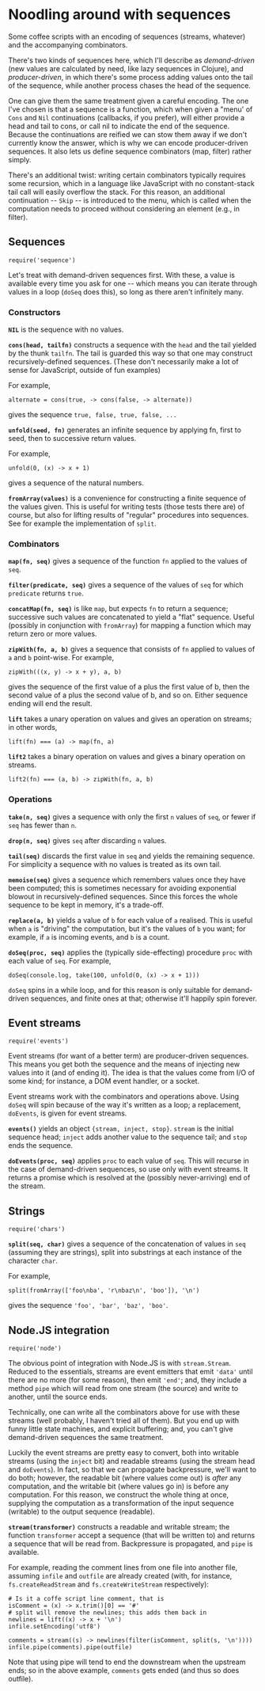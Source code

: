# Noodling around with sequences

Some coffee scripts with an encoding of sequences (streams, whatever)
and the accompanying combinators.

There's two kinds of sequences here, which I'll describe as
*demand-driven* (new values are calculated by need, like lazy
sequences in Clojure), and *producer-driven*, in which there's some
process adding values onto the tail of the sequence, while another
process chases the head of the sequence.

One can give them the same treatment given a careful encoding. The one
I've chosen is that a sequence is a function, which when given a
"menu' of `Cons` and `Nil` continuations (callbacks, if you prefer),
will either provide a head and tail to cons, or call nil to indicate
the end of the sequence. Because the continuations are reified we can
stow them away if we don't currently know the answer, which is why we
can encode producer-driven sequences. It also lets us define sequence
combinators (map, filter) rather simply.

There's an additional twist: writing certain combinators typically
requires some recursion, which in a language like JavaScript with no
constant-stack tail call will easily overflow the stack. For this
reason, an additional continuation -- `Skip` -- is introduced to the
menu, which is called when the computation needs to proceed without
considering an element (e.g., in filter).

## Sequences

    require('sequence')

Let's treat with demand-driven sequences first. With these, a value is
available every time you ask for one -- which means you can iterate
through values in a loop (`doSeq` does this), so long as there aren't
infinitely many.

### Constructors

__`NIL`__ is the sequence with no values.

__`cons(head, tailfn)`__ constructs a sequence with the `head` and the tail
yielded by the thunk `tailfn`. The tail is guarded this way so that one
may construct recursively-defined sequences. (These don't necessarily
make a lot of sense for JavaScript, outside of fun examples)

For example,

    alternate = cons(true, -> cons(false, -> alternate))

gives the sequence `true, false, true, false, ...`

__`unfold(seed, fn)`__ generates an infinite sequence by applying fn,
first to seed, then to successive return values.

For example,

    unfold(0, (x) -> x + 1)

gives a sequence of the natural numbers.

__`fromArray(values)`__ is a convenience for constructing a finite
 sequence of the values given. This is useful for writing tests (those
 tests there are) of course, but also for lifting results of "regular"
 procedures into sequences. See for example the implementation of
 `split`.

### Combinators

__`map(fn, seq)`__ gives a sequence of the function `fn` applied to
 the values of `seq`.

__`filter(predicate, seq)`__ gives a sequence of the values of `seq` for
 which `predicate` returns `true`.

__`concatMap(fn, seq)`__ is like `map`, but expects `fn` to return a
 sequence; successive such values are concatenated to yield a "flat"
 sequence. Useful (possibly in conjunction with `fromArray`) for
 mapping a function which may return zero or more values.

__`zipWith(fn, a, b)`__ gives a sequence that consists of `fn` applied
 to values of `a` and `b` point-wise. For example,

    zipWith(((x, y) -> x + y), a, b)

gives the sequence of the first value of a plus the first value of b,
then the second value of a plus the second value of b, and so
on. Either sequence ending will end the result.

__`lift`__ takes a unary operation on values and gives an operation on
 streams; in other words,

    lift(fn) === (a) -> map(fn, a)

__`lift2`__ takes a binary operation on values and gives a binary
 operation on streams.

    lift2(fn) === (a, b) -> zipWith(fn, a, b)

### Operations

__`take(n, seq)`__ gives a sequence with only the first `n` values of
 `seq`, or fewer if `seq` has fewer than `n`.

__`drop(n, seq)`__ gives `seq` after discarding `n` values.

__`tail(seq)`__ discards the first value in `seq` and yields the
 remaining sequence. For simplicity a sequence with no values is
 treated as its own tail.

__`memoise(seq)`__ gives a sequence which remembers values once they
 have been computed; this is sometimes necessary for avoiding
 exponential blowout in recursively-defined sequences. Since this
 forces the whole sequence to be kept in memory, it's a
 trade-off.

__`replace(a, b)`__ yields a value of `b` for each value of `a`
 realised. This is useful when `a` is "driving" the computation, but
 it's the values of `b` you want; for example, if `a` is incoming
 events, and `b` is a count.

__`doSeq(proc, seq)`__ applies the (typically side-effecting) procedure
 `proc` with each value of `seq`. For example,

    doSeq(console.log, take(100, unfold(0, (x) -> x + 1)))

`doSeq` spins in a while loop, and for this reason is only suitable
for demand-driven sequences, and finite ones at that; otherwise it'll
happily spin forever.

## Event streams

    require('events')

Event streams (for want of a better term) are producer-driven
sequences. This means you get both the sequence and the means of
injecting new values into it (and of ending it). The idea is that the
values come from I/O of some kind; for instance, a DOM event handler,
or a socket.

Event streams work with the combinators and operations above. Using
`doSeq` will spin because of the way it's written as a loop; a
replacement, `doEvents`, is given for event streams.

__`events()`__ yields an object `{stream, inject, stop}`. `stream` is
 the initial sequence head; `inject` adds another value to the sequence
 tail; and `stop` ends the sequence.

__`doEvents(proc, seq)`__ applies `proc` to each value of `seq`. This
 will recurse in the case of demand-driven sequences, so use only with
 event streams. It returns a promise which is resolved at the
 (possibly never-arriving) end of the stream.

## Strings

    require('chars')

__`split(seq, char)`__ gives a sequence of the concatenation of values
  in `seq` (assuming they are strings), split into substrings at each
  instance of the character `char`.

For example,

    split(fromArray(['foo\nba', 'r\nbaz\n', 'boo']), '\n')

gives the sequence `'foo', 'bar', 'baz', 'boo'`.

## Node.JS integration

    require('node')

The obvious point of integration with Node.JS is with
`stream.Stream`. Reduced to the essentials, streams are event emitters
that emit `'data'` until there are no more (for some reason), then
emit `'end'`; and, they include a method `pipe` which will read from
one stream (the source) and write to another, until the source ends.

Technically, one can write all the combinators above for use with these
streams (well probably, I haven't tried all of them). But you end up
with funny little state machines, and explicit buffering; and, you
can't give demand-driven sequences the same treatment.

Luckily the event streams are pretty easy to convert, both into
writable streams (using the `inject` bit) and readable streams (using
the stream head and `doEvents`). In fact, so that we can propagate
backpressure, we'll want to do both; however, the readable bit (where
values come out) is *after* any computation, and the writable bit
(where values go in) is before any computation. For this reason, we
construct the whole thing at once, supplying the computation as a
transformation of the input sequence (writable) to the output sequence
(readable).

__`stream(transformer)`__ constructs a readable and writable stream;
  the function `transformer` accept a sequence (that will be written
  to) and returns a sequence that will be read from. Backpressure is
  propagated, and `pipe` is available.

For example, reading the comment lines from one file into another
file, assuming `infile` and `outfile` are already created (with, for
instance, `fs.createReadStream` and `fs.createWriteStream`
respectively):

    # Is it a coffe script line comment, that is
    isComment = (x) -> x.trim()[0] == '#'
    # split will remove the newlines; this adds them back in
    newlines = lift((x) -> x + '\n')
    infile.setEncoding('utf8')

    comments = stream((s) -> newlines(filter(isComment, split(s, '\n'))))
    infile.pipe(comments).pipe(outfile)

Note that using pipe will tend to end the downstream when the upstream
ends; so in the above example, `comments` gets ended (and thus so does
outfile).

